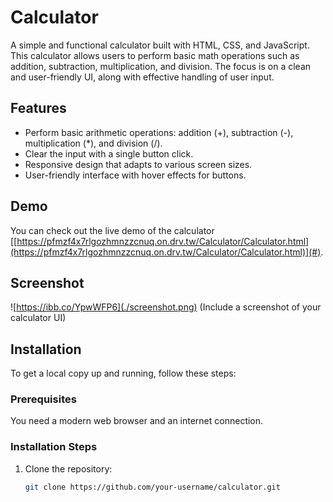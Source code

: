 # Calculator

A simple and functional calculator built with HTML, CSS, and JavaScript. This calculator allows users to perform basic math operations such as addition, subtraction, multiplication, and division. The focus is on a clean and user-friendly UI, along with effective handling of user input.

## Features

- Perform basic arithmetic operations: addition (+), subtraction (-), multiplication (*), and division (/).
- Clear the input with a single button click.
- Responsive design that adapts to various screen sizes.
- User-friendly interface with hover effects for buttons.

## Demo

You can check out the live demo of the calculator [[https://pfmzf4x7rlgozhmnzzcnuq.on.drv.tw/Calculator/Calculator.html](https://pfmzf4x7rlgozhmnzzcnuq.on.drv.tw/Calculator/Calculator.html)](#).

## Screenshot

![https://ibb.co/YpwWFP6](./screenshot.png) (Include a screenshot of your calculator UI)

## Installation

To get a local copy up and running, follow these steps:

### Prerequisites

You need a modern web browser and an internet connection.

### Installation Steps

1. Clone the repository:
   ```bash
   git clone https://github.com/your-username/calculator.git

